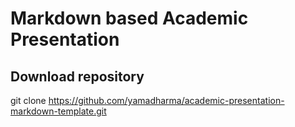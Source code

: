 # Markdown based  Academic Presentation

## Download repository

git clone https://github.com/yamadharma/academic-presentation-markdown-template.git

